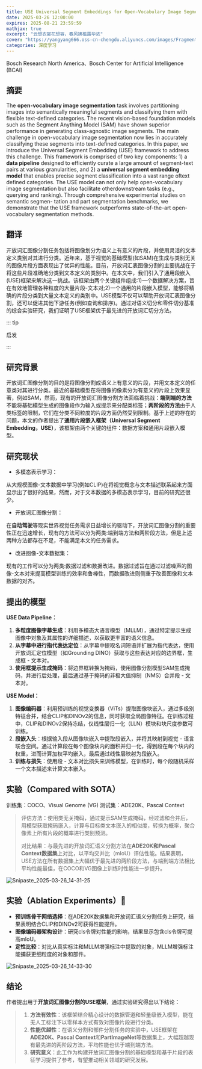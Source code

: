```yaml
---
title: USE Universal Segment Embeddings for Open-Vocabulary Image Segmentation
date: 2025-03-26 12:00:00
expires: 2025-08-21 23:59:59
mathjax: true
excerpt: "云想衣裳花想容，春风拂槛露华浓"
cover: "https://yangyang666.oss-cn-chengdu.aliyuncs.com/images/Fragment_7_4k_a51f7.jpg"
categories: 深度学习
---
```


Bosch Research North America、Bosch Center for Artificial Intelligence (BCAI)

## 摘要

The **open-vocabulary image segmentation** task involves partitioning images into semantically meaningful segments and classifying them with flexible text-defined categories. The recent vision-based foundation models such as the Segment Anything Model (SAM) have shown superior performance in generating class-agnostic image segments. The main challenge in open-vocabulary image segmentation now lies in accurately classifying these segments into text-defined categories. In this paper, we introduce the Universal Segment Embedding (USE) framework to address this challenge. This framework is comprised of two key components: 1) a **data pipeline** designed to efficiently curate a large amount of segment-text pairs at various granularities, and 2) a **universal segment embedding model** that enables precise segment classification into a vast range oftext defined categories. The USE model can not only help open-vocabulary image segmentation but also facilitate otherdownstream tasks (e.g., querying and ranking). Through comprehensive experimental studies on semantic segmen-
tation and part segmentation benchmarks, we demonstrate that the USE framework outperforms state-of-the-art open-
vocabulary segmentation methods.

## 翻译

开放词汇图像分割任务包括将图像划分为语义上有意义的片段，并使用灵活的文本定义类别对其进行分类。近年来，基于视觉的基础模型(如SAM)在生成与类别无关的图像片段方面表现出了优异的性能。目前，开放词汇表图像分割的主要挑战在于将这些片段准确地分类到文本定义的类别中。在本文中，我们引入了通用段嵌入(USE)框架来解决这一挑战。该框架由两个关键组件组成:1)一个数据解决方案，旨在有效地管理各种粒度的大量片段-文本对;2)一个通用的片段嵌入模型，能够将精确的片段分类到大量文本定义的类别中。USE模型不仅可以帮助开放词汇表图像分割，还可以促进其他下游任务(例如查询和排序)。通过对语义切分和零件切分基准的综合实验研究，我们证明了USE框架优于最先进的开放词汇切分方法。



::: tip

启发

:::

## 研究背景

开放词汇图像分割的目的是将图像分割成语义上有意义的片段，并用文本定义的任意类对其进行分类。最近的基础模型在将图像的像素分为有意义的片段上效果显著，例如SAM，然而，现有的开放词汇图像分割方法面临着挑战：**端到端的方法**不能将基础模型生成的图像段作为输入或提示来分配类标签；**两阶段的方法**由于人类标签的限制，它们在分类不同粒度的片段方面仍然受到限制。基于上述的存在的问题，本文的作者提出了**通用片段嵌入框架（Universal Segment Embedding，USE）**，该框架由两个关键的组件：数据方案和通用片段嵌入模型。

## 研究现状

- 多模态表示学习：


从大规模图像-文本数据中学习(例如CLIP)在将视觉概念与文本描述联系起来方面显示出了很好的结果，然而，对于文本数据的多模态表示学习，目前的研究还很少。



- 开放词汇图像分割：


在**自动驾驶**等现实世界视觉任务需求日益增长的驱动下，开放词汇图像分割的重要性正在迅速增长，现有的方法可以分为两类:端到端方法和两阶段方法，但是上述两种方法都存在不足，不能满足本文的任务需求。





- 改进图像-文本数据集：


现有的工作可以分为两类:数据过滤和数据改进。数据过滤旨在通过过滤噪声的图像-文本对来提高模型训练的效率和鲁棒性，而数据改进则侧重于改善图像和文本数据的对齐。



## 提出的模型



**USE Data Pipeline：**

1. **多粒度图像字幕生成**：利用多模态大语言模型（MLLM），通过特定提示生成图像中对象及其属性的详细描述，以获取更丰富的语义信息。
2. **从字幕中进行指代表达定位**：从字幕中提取名词短语并扩展为指代表达，使用开放词汇定位模型（如Grounding DINO）获取与这些表达对应的边界框，生成框 - 文本对。
3. **使用框提示生成掩码**：将边界框转换为掩码，使用图像分割模型SAM生成掩码，并进行后处理，最后通过基于掩码的非极大值抑制（NMS）合并段 - 文本对。



**USE Model：**

1. **图像编码器**：利用预训练的视觉变换器（ViTs）提取图像块嵌入，通过多级别特征合并，结合CLIP和DINOv2的信息，同时获取全局图像特征。在训练过程中，CLIP和DINOv2保持冻结，仅线性层归一化（LLN）模块和块尺度参数可训练。
2. **段嵌入头**：根据输入段从图像块嵌入中提取段嵌入，并将其映射到视觉 - 语言联合空间。通过计算段在每个图像块内的面积并归一化，得到段在每个块内的权重，进而计算加权平均嵌入，最后通过线性层映射为段嵌入。
3. **训练与损失**：使用段 - 文本对比损失来训练模型，在训练时，每个段随机采样一个文本描述来计算文本嵌入。

## 实验（Compared with SOTA）

训练集：COCO、Visual Genome (VG)       测试集：ADE20K、Pascal Context



> 评估方法：使用类无关掩码，通过提示SAM生成掩码，经过滤和合并后，用模型获取掩码嵌入，计算与目标类文本嵌入的相似度，转换为概率，聚合像素上所有片段的概率进行类别预测。
  >
  > 
  >
  > 对比结果：与最先进的开放词汇语义分割方法在**ADE20K和Pascal Context数据集**上对比，以平均交并比（mIoU）评估性能。结果表明，USE方法在所有数据集上大幅优于最先进的两阶段方法，与端到端方法相比平均性能最佳，在COCO和VG图像上训练时性能进一步提升。





![Snipaste_2025-03-26_14-31-25](https://yangyang666.oss-cn-chengdu.aliyuncs.com/images/Snipaste_2025-03-26_14-31-25.png)





## 实验（Ablation Experiments）:1st_place_medal:



- **预训练骨干网络选择**：在ADE20K数据集和开放词汇语义分割任务上研究，结果表明结合CLIP和DINOv2可获得性能提升。
- **图像编码器架构设计**：研究cls令牌对性能的影响，结果显示包含cls令牌可提高mIoU。
- **定性比较**：对比从真实标注和MLLM增强标注中提取的对象，MLLM增强标注能捕获更细粒度的对象和部件。



![Snipaste_2025-03-26_14-33-30](https://yangyang666.oss-cn-chengdu.aliyuncs.com/images/Snipaste_2025-03-26_14-33-30.png)



## 结论

作者提出用于**开放词汇图像分割的USE框架**，通过实验研究得出以下结论：



 >1. **方法有效性**：该框架结合精心设计的数据管道和轻量级嵌入模型，能在无人工标注下以零样本方式有效对图像片段进行分类。 
 >2. **性能优越性**：在语义分割和部件分割任务的实验中，USE框架在**ADE20K、Pascal Context**和**PartImageNet**等数据集上，大幅超越现有最先进的两阶段方法，平均性能也优于端到端方法。 
 >3. **研究意义**：此工作为构建开放词汇图像分割的基础模型和基于片段的表征学习提供了参考，有望推动相关领域的研究发展。 



